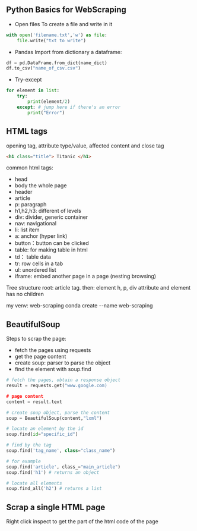 ## Python Basics for WebScraping

- Open files
To create a file and write in it
```python
with open('filename.txt','w') as file:
    file.write("txt to write")
```
- Pandas
Import from dictionary a dataframe: 
```python
df = pd.DataFrame.from_dict(name_dict)
df.to_csv("name_of_csv.csv")
```

- Try-except
```python
for element in list:
    try:
        print(element/2)
    except: # jump here if there's an error
        print("Error")

```

## HTML tags
opening tag, attribute type/value, affected content and close tag
```html
<h1 class="title"> Titanic </h1>
```

common html tags:
- head
- body the whole page
- header
- article
- p: paragraph
- h1,h2,h3: different of levels
- div: divider, generic container
- nav: navigational
- li: list item
- a: anchor (hyper link)
- button：button can be clicked
- table: for making table in html
- td： table data
- tr: row cells in a tab
- ul: unordered list
- iframe: embed another page in a page (nesting browsing)

Tree structure
root: article tag.
then: element h, p, div
attribute and element has no children

my venv: web-scraping
conda create --name web-scraping

## BeautifulSoup

Steps to scrap the page:
- fetch the pages using requests
- get the page content
- create soup: parser to parse the object
- find the element with soup.find

```python
# fetch the pages, obtain a response object
result = requests.get("www.google.com)

# page content
content = result.text

# create soup object, parse the content
soup = BeautifulSoup(content,"lxml")

# locate an element by the id
soup.find(id="specific_id")

# find by the tag
soup.find('tag_name', class="class_name")

# for example
soup.find('article', class_="main_article")
soup.find('h1') # returns an object

# locate all elements
soup.find_all('h2') # returns a list

```

## Scrap a single HTML page

Right click inspect to get the part of the html code of the page